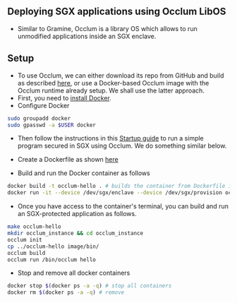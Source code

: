 ## Deploying SGX applications using Occlum LibOS
- Similar to Gramine, Occlum is a library OS which allows to run unmodified applications inside an SGX enclave. 

## Setup 
- To use Occlum, we can either download its repo from GitHub and build as described [here](https://occlum.readthedocs.io/en/latest/build_and_install.html), or use a Docker-based Occlum image with the Occlum runtime already setup. We shall use the latter approach. 
- First, you need to [install Docker](https://docs.docker.com/engine/install/ubuntu/#install-using-the-repository).
- Configure Docker
```bash
sudo groupadd docker
sudo gpasswd -a $USER docker
```
- Then follow the instructions in this [Startup guide](https://occlum.readthedocs.io/en/latest/quickstart.html#) to run a simple program secured in SGX using Occlum. We do something similar below.

- Create a Dockerfile as shown [here](./Dockerfile)
- Build and run the Docker container as follows
```bash
docker build -t occlum-hello . # builds the container from Dockerfile in the same director
docker run -it --device /dev/sgx/enclave --device /dev/sgx/provision occlum-container # launch the container
```
- Once you have access to the container's terminal, you can build and run an SGX-protected application as follows.
```bash
make occlum-hello
mkdir occlum_instance && cd occlum_instance
occlum init
cp ../occlum-hello image/bin/
occlum build
occlum run /bin/occlum hello 
```

- Stop and remove all docker containers
```bash
docker stop $(docker ps -a -q) # stop all containers
docker rm $(docker ps -a -q) # remove 
```